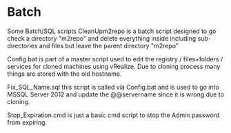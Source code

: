 # Batch
Some Batch/SQL scripts
CleanUpm2repo is a batch script designed to go check a directory "m2repo" and delete everything inside including sub-directories and files but leave the parent directory "m2repo"

Config.bat is part of a master script used to edit the registry / files+folders / services for cloned machines using vRealize. Due to cloning process many things are stored with the old hostname.

Fix_SQL_Name.sql this script is called via Config.bat and is used to go into MSSQL Server 2012 and update the @@servername since it is wrong due to cloning.

Stop_Expiration.cmd is just a basic cmd script to stop the Admin password from expiring.
